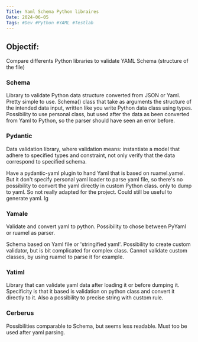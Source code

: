 ```yaml
---
Title: Yaml Schema Python libraires
Date: 2024-06-05
Tags: #Dev #Python #YAML #Testlab
---
```


## Objectif: 
Compare differents Python libraries to validate YAML Schema (structure of the file)


### Schema
Library to validate Python data structure converted from JSON or Yaml. 
Pretty simple to use.
Schema() class that take as arguments the structure of the intended data input, written like you write Python data class using types.
Possibility to use personal class, but used after the data as been converted from Yaml to Python, so the parser should have seen an error before.


### Pydantic
Data validation library, where validation means: instantiate a model that adhere to specified types and constraint, not only verify that the data
correspond to specified schema.

Have a pydantic-yaml plugin to hand Yaml that is based on ruamel.yamel. But it don't specify personal yaml loader to parse yaml file,  so there's no possibility to convert the yaml directly in custom Python class.
only to dump to yaml. So not really adapted for the project.
Could still be useful to generate yaml. lg

### Yamale
Validate and convert yaml to python.
Possibility to chose between PyYaml or ruamel as parser.

Schema based on Yaml file or 'stringified yaml'.
Possibility to create custom validator, but is bit complicated for complex class.
Cannot validate custom classes, by using ruamel to parse it for example.


### Yatiml
Library that can validate yaml data after loading it or before dumping it.
Specificity is that it based is validation on python class and convert it directly to it.
Also a possibility to precise string with custom rule.

### Cerberus
Possibilities comparable to Schema, but seems less readable.
Must too be used after yaml parsing.
